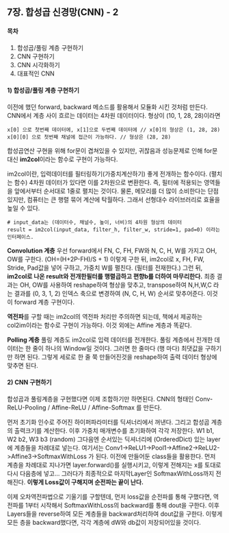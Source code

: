 ## 7장. 합성곱 신경망(CNN) - 2
#### 목차
1) 합성곱/풀링 계층 구현하기
2) CNN 구현하기
3) CNN 시각화하기
4) 대표적인 CNN
#### 1) 합성곱/풀링 계층 구현하기
이전에 했던 forward, backward 메소드를 활용해서 모듈화 시킨 것처럼 만든다.
CNN에서 계층 사이 흐르는 데이터는 4차원 데이터이다.
형상이 (10, 1, 28, 28)이라면 
```
x[0] 으로 첫번째 데이터에, x[1]으로 두번째 데이터에 // x[0]의 형상은 (1, 28, 28)
x[0][0] 으로 첫번째 채널에 접근이 가능하다. // 형상은 (28, 28)
```
합성곱연산 구현을 위해 for문이 겹쳐있을 수 있지만, 귀찮음과 성능문제로 인해 for문대신 **im2col**이라는 함수로 구현이 가능하다.

im2col이란, 입력데이터를 필터링하기(가중치계산하기) 좋게 전개하는 함수이다. (펼치는 함수)
4차원 데이터가 있다면 이를 2차원으로 변환한다. 즉, 필터에 적용되는 영역들을 앞에서부터 순서대로 1줄로 펼치는 것이다. 
물론, 메모리를 더 많이 소비한다는 단점 있지만, 컴퓨터는 큰 행렬 묶어 계산에 탁월하다. 그래서 선형대수 라이브러리로 효율을 높일 수 있다.
```
# input_data는 (데이터수, 채널수, 높이, 너비)의 4차원 형상의 데이터
result = im2col(input_data, filter_h, filter_w, stride=1, pad=0) 이라는 인터페이스.
```

**Convolution 계층**
우선 forward에서 FN, C, FH, FW와 N, C, H, W를 가지고 OH, OW를 구한다. (OH=(H+2P-FH)/S + 1) 이렇게 구한 뒤, im2col로 x, FH, FW, Stride, Pad값을 넣어 구하고, 가중치 W를 펼친다. (필터를 전재한다.) 그런 뒤, **im2col로 나온 result와 전개한필터를 행렬곱하고 편향b를 더하여 마무리한다.** 
최종 결과는 OH, OW를 사용하여 reshape하여 형상을 맞추고, transpose하여 N,H,W,C 라는 결과를 (0, 3, 1, 2) 인덱스 축으로 변경하여 (N, C, H, W) 순서로 맞추어준다. 이것이 forward 계층 구현이다.

**역전파**를 구할 때는 im2col의 역전파 처리만 주의하면 되는데, 책에서 제공하는 col2im이라는 함수로 구현이 가능하다. 이것 외에는 Affine 계층과 똑같다.

**Polling 계층**
풀링 계층도 im2col로 입력 데이터를 전개한다. 풀링 계층에서 전개한 데이터는 한 줄이 하나의 Window일 것이다. 그러면 한 줄마다 (행 마다) 최댓값을 구하기만 하면 된다. 그렇게 세로로 한 줄 쭉 만들어진것을 reshape하여 출력 데이터 형상에 맞추면 된다.
#### 2) CNN 구현하기
합성곱과 풀링계층을 구현했다면 이제 조합하기만 하면된다. 
CNN의 형태인 Conv-ReLU-Pooling / Affine-ReLU / Affine-Softmax 를 만든다.

먼저 초기화 인수로 주어진 하이퍼파라미터를 딕셔너리에서 꺼낸다. 그리고 합성곱 계층의 출력크기를 계산한다.
이후 가중치 매개변수를 초기화하여 각각 저장한다. W1 b1, W2 b2, W3 b3 (random)
그다음엔 순서있는 딕셔너리에 (OrderedDict) 있는 layer에 계층들을 차례대로 넣는다. 여기서는
Conv1->ReLU1->Pool1->Affine2->ReLU2->Affine3->SoftmaxWithLoss 가 된다.
이전에 만들어둔 class들을 활용한다.
먼저 계층을 차례대로 지나가면 layer.forward()를 실행시키고, 이렇게 전해지는 x를 토대로 다시 다음층에 넣고... 그러다가 최종적으로 마지막Layer인 SoftmaxWithLoss까지 전해진다.
**이렇게 Loss값이 구해지며 순전파는 끝이 난다.**

이제 오차역전파법으로 기울기를 구할텐데, 먼저 loss값을 순전파를 통해 구했다면,
역전파를 1부터 시작해서 SoftmaxWithLoss의 backward를 통해 dout을 구한다.
이후 Layers들을 reverse하여 모든 계층들을 backward처리하여 dout값을 구한다.
이렇게 모든 층을 backward했다면, 각각 계층에 dW와 db값이 저장되어있을 것이다.
